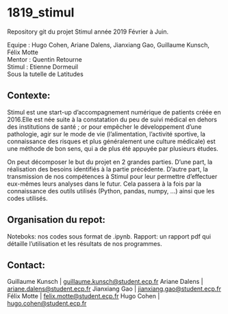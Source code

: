 # 1819_stimul

Repository git du projet Stimul année 2019 Février à Juin.

Equipe : Hugo Cohen, Ariane Dalens, Jianxiang Gao, Guillaume Kunsch, Félix Motte <br>
Mentor : Quentin Retourne <br>
Stimul : Etienne Dormeuil <br>
Sous la tutelle de Latitudes <br>


## Contexte:

Stimul est une start-up d’accompagnement numérique de patients créée en 2016.Elle est née suite à la constatation du peu de suivi médical en dehors des institutions de santé ; or pour empêcher le développement d’une pathologie, agir sur le mode de vie (l’alimentation, l’activité sportive, la connaissance des risques et plus généralement une culture médicale) est une méthode de bon sens, qui a de plus été appuyée par plusieurs études.

On peut décomposer le but du projet en 2 grandes parties. D’une part, la réalisation des besoins identifiés à la partie précédente. 
D’autre part, la transmission de nos compétences à Stimul pour leur permettre d’effectuer eux-mêmes leurs analyses dans le futur. Cela passera à la fois par la connaissance des outils utilisés (Python, pandas, numpy, …) ainsi que les codes utilisés. 


## Organisation du repot:

Noteboks: nos codes sous format de .ipynb. 
Rapport: un rapport pdf qui détaille l’utilisation et les résultats de nos programmes.


## Contact:

Guillaume Kunsch | guillaume.kunsch@student.ecp.fr
Ariane Dalens | ariane.dalens@student.ecp.fr
Jianxiang Gao | jianxiang.gao@student.ecp.fr
Félix Motte | felix.motte@student.ecp.fr
Hugo Cohen | hugo.cohen@student.ecp.fr